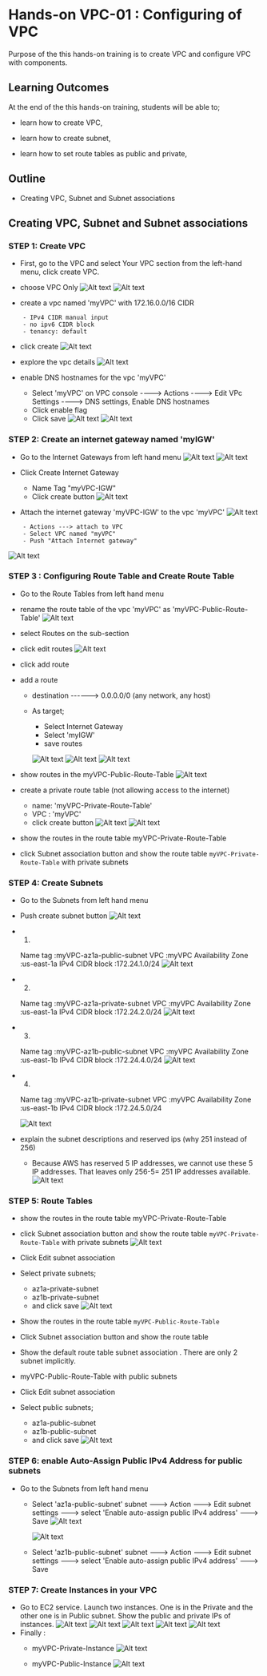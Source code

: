 # Hands-on VPC-01 : Configuring of VPC

Purpose of the this hands-on training is to create VPC and configure VPC with components.

## Learning Outcomes

At the end of the this hands-on training, students will be able to;

- learn how to create VPC,

- learn how to create subnet,

- learn how to set route tables as public and private,

## Outline

- Creating VPC, Subnet and Subnet associations

## Creating VPC, Subnet and Subnet associations

### STEP 1: Create VPC

- First, go to the VPC and select Your VPC section from the left-hand menu, click create VPC.

- choose VPC Only
  ![Alt text](images/image_.png)
  ![Alt text](images/image.png)
- create a vpc named 'myVPC' with 172.16.0.0/16 CIDR

```text
    - IPv4 CIDR manual input
    - no ipv6 CIDR block
    - tenancy: default
```

- click create
  ![Alt text](images/image-1.png)

- explore the vpc details
  ![Alt text](images/image-2.png)
- enable DNS hostnames for the vpc 'myVPC'

  - Select 'myVPC' on VPC console ----> Actions ----> Edit VPc Settings ----> DNS settings, Enable DNS hostnames
  - Click enable flag
  - Click save
  ![Alt text](images/image-3.png)
  ![Alt text](images/image-4.png)

### STEP 2: Create an internet gateway named 'myIGW'

- Go to the Internet Gateways from left hand menu
  ![Alt text](images/image-5.png)
  ![Alt text](images/image-6.png)

- Click Create Internet Gateway
  - Name Tag "myVPC-IGW"
  - Click create button
  ![Alt text](images/image-7.png)

- Attach the internet gateway 'myVPC-IGW' to the vpc 'myVPC'
  ![Alt text](images/image-8.png)
  
```text
    - Actions ---> attach to VPC
    - Select VPC named "myVPC"
    - Push "Attach Internet gateway"
```

  ![Alt text](images/image-9.png)

### STEP 3 : Configuring Route Table and Create Route Table

- Go to the Route Tables from left hand menu

- rename the route table of the vpc 'myVPC' as 'myVPC-Public-Route-Table'
  ![Alt text](images/image-10.png)
- select Routes on the sub-section
- click edit routes
  ![Alt text](images/image-11.png)

- click add route

- add a route
  - destination ------> 0.0.0.0/0 (any network, any host)
  - As target;
    - Select Internet Gateway
    - Select 'myIGW'
    - save routes
  
    ![Alt text](images/image-12.png)
    ![Alt text](images/image-13.png)
    ![Alt text](images/image-14.png)

- show routes in the myVPC-Public-Route-Table
  ![Alt text](images/image-15.png)

- create a private route table (not allowing access to the internet)
  - name: 'myVPC-Private-Route-Table'
  - VPC : 'myVPC'
  - click create button
  ![Alt text](images/image-16.png)
  ![Alt text](images/image-17.png)
- show the routes in the route table myVPC-Private-Route-Table

- click Subnet association button and show the route table `myVPC-Private-Route-Table` with private subnets

### STEP 4: Create Subnets

- Go to the Subnets from left hand menu
- Push create subnet button
  ![Alt text](images/image-18.png)

- 1.
  Name tag          :myVPC-az1a-public-subnet
  VPC               :myVPC
  Availability Zone :us-east-1a
  IPv4 CIDR block   :172.24.1.0/24
  ![Alt text](images/image-19.png)

- 2.
  Name tag          :myVPC-az1a-private-subnet
  VPC               :myVPC
  Availability Zone :us-east-1a
  IPv4 CIDR block   :172.24.2.0/24
  ![Alt text](images/image-20.png)

- 3.
  Name tag          :myVPC-az1b-public-subnet
  VPC               :myVPC
  Availability Zone :us-east-1b
  IPv4 CIDR block   :172.24.4.0/24
  ![Alt text](images/image-21.png)

- 4.
  Name tag          :myVPC-az1b-private-subnet
  VPC               :myVPC
  Availability Zone :us-east-1b
  IPv4 CIDR block   :172.24.5.0/24
  
  ![Alt text](images/image-22.png)

- explain the subnet descriptions and reserved ips (why 251 instead of 256)
  - Because AWS has reserved 5 IP addresses, we cannot use these 5 IP addresses. That leaves only 256-5= 251 IP addresses available.  
  ![Alt text](images/image-23.png)

### STEP 5: Route Tables

- show the routes in the route table myVPC-Private-Route-Table

- click Subnet association button and show the route table `myVPC-Private-Route-Table` with private subnets
  ![Alt text](images/image-24.png)

- Click Edit subnet association
- Select private subnets;
  - az1a-private-subnet
  - az1b-private-subnet
  - and click save
  ![Alt text](images/image-25.png)

- Show the routes in the route table `myVPC-Public-Route-Table`

- Click Subnet association button and show the route table

- Show the default route table subnet association . There are only 2 subnet implicitly.

- myVPC-Public-Route-Table with public subnets

- Click Edit subnet association

- Select public subnets;
  - az1a-public-subnet
  - az1b-public-subnet
  - and click save
  ![Alt text](images/image-26.png)

### STEP 6: enable Auto-Assign Public IPv4 Address for public subnets

- Go to the Subnets from left hand menu

  - Select 'az1a-public-subnet' subnet ---> Action ---> Edit subnet settings  ---> select 'Enable auto-assign public IPv4 address' ---> Save
    ![Alt text](images/image-27.png)

    ![Alt text](images/image-28.png)

  - Select 'az1b-public-subnet' subnet ---> Action ---> Edit subnet settings  ---> select 'Enable auto-assign public IPv4 address' ---> Save


### STEP 7: Create Instances in your VPC

- Go to EC2 service. Launch two instances. One is in the Private and the other one is in Public subnet. Show the public and private IPs of instances.
  ![Alt text](images/image-29.png)
  ![Alt text](images/image-30.png)
  ![Alt text](images/image-31.png)
  ![Alt text](images/image-32.png)
  ![Alt text](images/image-33.png)
- Finally :
  - myVPC-Private-Instance 
  ![Alt text](images/image-34.png)

  - myVPC-Public-Instance
  ![Alt text](images/image-35.png)

